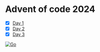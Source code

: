 # Advent of code 2024
- [x] [Day 1](./day1)
- [x] [Day 2](./day2)
- [x] [Day 3](./day3)

[![Go](https://github.com/Acollie/AOC-24/actions/workflows/go.yml/badge.svg)](https://github.com/Acollie/AOC-24/actions/workflows/go.yml)